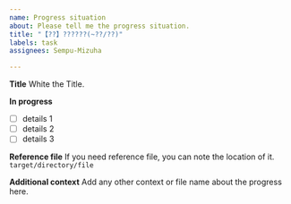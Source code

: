 ```yaml
---
name: Progress situation
about: Please tell me the progress situation.
title: "【??】??????(~??/??)"
labels: task
assignees: Sempu-Mizuha

---
```


**Title**
White the Title.

**In progress**
- [ ] details 1
- [ ] details 2
- [ ] details 3

**Reference file**
If you need reference file, you can note the location of it.
`target/directory/file`

**Additional context**
Add any other context or file name about the progress here.
